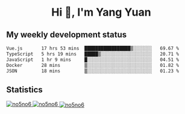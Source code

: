 <h1 align="center">Hi 👋, I'm Yang Yuan</h1>


## My weekly development status
<!--START_SECTION:waka-->

```txt
Vue.js       17 hrs 53 mins  █████████████████▒░░░░░░░   69.67 %
TypeScript   5 hrs 19 mins   █████▒░░░░░░░░░░░░░░░░░░░   20.71 %
JavaScript   1 hr 9 mins     █░░░░░░░░░░░░░░░░░░░░░░░░   04.51 %
Docker       28 mins         ▒░░░░░░░░░░░░░░░░░░░░░░░░   01.82 %
JSON         18 mins         ▒░░░░░░░░░░░░░░░░░░░░░░░░   01.23 %
```

<!--END_SECTION:waka-->

## Statistics
<a href="https://github.com/anuraghazra/github-readme-stats">
  <img src="https://github-readme-stats.vercel.app/api/top-langs/?username=no5no6&theme=dracula" alt="no5no6">
</a>
<a href="https://github.com/anuraghazra/github-readme-stats">
  <img src="https://github-readme-stats.vercel.app/api?username=no5no6&show_icons=true&theme=dracula&line_height=40" alt="no5no6">
</a>
<a href="https://github.com/anuraghazra/github-readme-stats">
  <img align="center" src="https://github-readme-streak-stats.herokuapp.com/?user=no5no6&theme=dracula" alt="no5no6" />
</a>